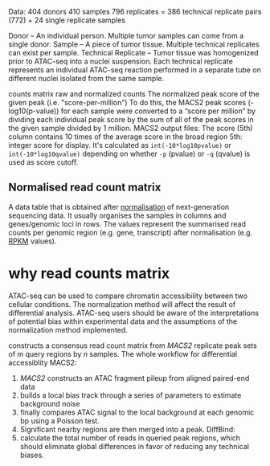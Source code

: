Data:
404 donors
410 samples
796 replicates = 386 technical replicate pairs (772) + 24 single replicate samples 

Donor – An individual person. Multiple tumor samples can come from a single donor.
Sample – A piece of tumor tissue. Multiple technical replicates can exist per sample.
Technical Replicate – Tumor tissue was homogenized prior to ATAC-seq into a nuclei suspension. Each technical replicate represents an individual ATAC-seq reaction performed in a separate tube on different nuclei isolated from the same sample.

counts matrix
raw and normalized counts
The normalized peak score of the given peak (i.e. "score-per-million")
To do this, the MACS2 peak scores (-log10(p-value)) for each sample were converted to a “score per million” by dividing each individual peak score by the sum of all of the peak scores in the given sample divided by 1 million. 
MACS2 output files:
The score (5th) column contains 10 times of the average score in the broad region
5th: integer score for display. It's calculated as `int(-10*log10pvalue)` or `int(-10*log10qvalue)` depending on whether `-p` (pvalue) or `-q` (qvalue) is used as score cutoff.

## Normalised read count matrix

A data table that is obtained after  [normalisation](https://www.ebi.ac.uk/training/online/glossary/normalisation)  of next-generation sequencing data. It usually organises the samples in columns and genes/genomic loci in rows. The values represent the summarised read counts per genomic region (e.g. gene, transcript) after normalisation (e.g.  [RPKM](https://www.ebi.ac.uk/training/online/glossary/rpkm)  values).

# why read counts matrix
ATAC-seq can be used to compare chromatin accessibility between two cellular conditions.
The normalization method will affect the result of differential analysis.
ATAC-seq users should be aware of the interpretations of potential bias within experimental data and the assumptions of the normalization method implemented.

constructs a consensus read count matrix from _MACS2_ replicate peak sets of _m_ query regions by _n_ samples.
The whole workflow for differential accessiblity
MACS2:
1. _MACS2_ constructs an ATAC fragment pileup from aligned paired-end data
2. builds a local bias track through a series of parameters to estimate background noise
3. finally compares ATAC signal to the local background at each genomic bp using a Poisson test.
4. Significant nearby regions are then merged into a peak.
DiffBind:
1. calculate the total number of reads in queried peak regions, which should eliminate global differences in favor of reducing any technical biases.

<!--stackedit_data:
eyJoaXN0b3J5IjpbLTIwOTk0MzM1MzQsLTE3ODE2MDkwOTksLT
IxMzQ2NDUzOTUsMTk2ODM4OTc4NCw3MjAyOTA3ODYsLTEyMTEw
OTYyNCwtMTgwMTk1MzEwNywxNjU5MzY4OTI1LC0xNDM2MjM3Nz
I0LDIxMDA5OTI3MSwzNDI0Mzg2NDAsLTIwNzQ3MDgyMDEsLTE2
NTc5MTg4NTgsLTU1NjM5Nzk3MiwtMTQ4MjU1NjgwNCwtOTYyMT
Q0MzcyLDEyMjY5MzQxMzAsLTE2MTUyNzg4MDQsLTE1OTY5MTEx
NTEsMTE0MTY2NzQxMF19
-->